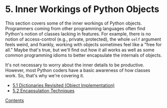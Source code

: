 # 5. Inner Workings of Python Objects

This section covers some of the inner workings of Python objects.
Programmers coming from other programming languages often find
Python's notion of classes lacking in features.  For example, there is
no notion of access-control (e.g., private, protected), the whole
`self` argument feels weird, and frankly, working with objects
sometimes feel like a "free for all."  Maybe that's true, but we'll
find out how it all works as well as some common programming idioms to
better encapsulate the internals of objects.

It's not necessary to worry about the inner details to be productive.
However, most Python coders have a basic awareness of how classes
work.  So, that's why we're covering it.

* [5.1 Dictionaries Revisited (Object Implementation)](01_Dicts_revisited)
* [5.2 Encapsulation Techniques](02_Classes_encapsulation)

[Contents](../Contents)

